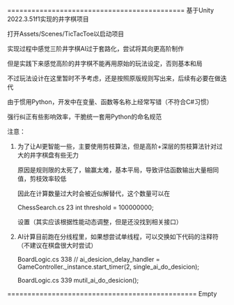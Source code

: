 ============================================
基于Unity 2022.3.51f1实现的井字棋项目

打开Assets/Scenes/TicTacToe以启动项目

实现过程中感觉三阶井字棋AI过于套路化，尝试将其向更高阶制作

但是实践下来感觉高阶的井字棋不能再用原始的玩法设定，否则基本和局

不过玩法设计在这里暂时不予考虑，还是按照原版规则写出来，后续有必要在做迭代


由于惯用Python，开发中在变量、函数等名称上经常写错（不符合C#习惯）

强行纠正有些影响效率，干脆统一套用Python的命名规范


注意：

1. 为了让AI更智能一些，主要使用剪枝算法，但是高阶+深层的剪枝算法针对过大的井字棋盘有些无力
   
	原因是规则限的太死了，输赢太难，基本平局，导致评估函数输出大量相同值，剪枝效率较低

	因此在计算数量过大时会被近似解替代，这个数量可以在

	ChessSearch.cs 23                  int threshold = 100000000;

	设置（其实应该根据性能动态调整，但是还没找到相关接口）

3. AI计算目前跑在分线程里，如果想尝试单线程，可以交换如下代码的注释符（不建议在棋盘很大时尝试）
   
	BoardLogic.cs  338		// ai_desicion_delay_handler = GameController._instance.start_timer(2, single_ai_do_desicion);

	BoardLogic.cs  339		mutil_ai_do_desicion();



===============================================
														Empty
